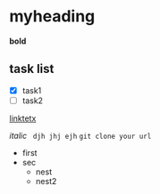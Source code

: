 # myheading
**bold**
## task list
- [x] task1
- [ ] task2

[linktetx](http://google.com)


*italic*
``` djh jhj ejh```
`git clone your url`
- first
- sec
  - nest
  - nest2
